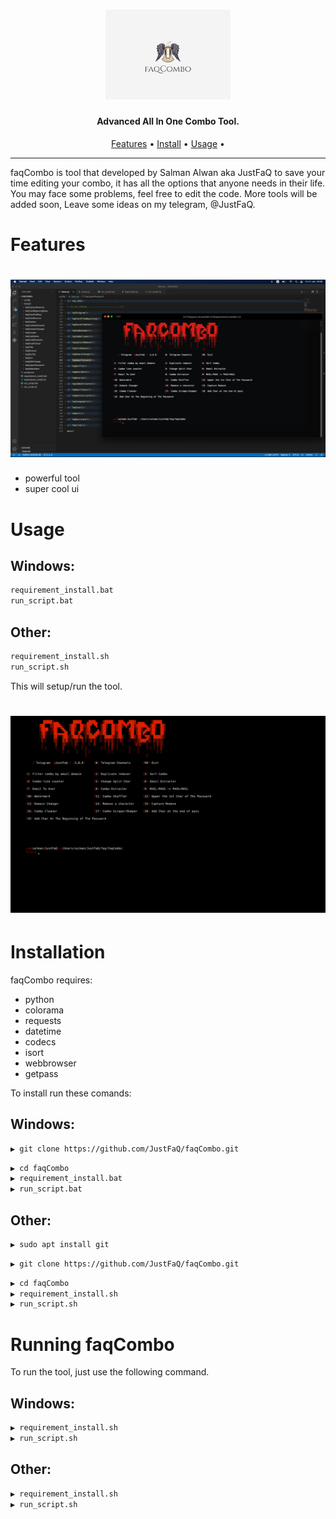 <h1 align="center">
  <img src="src/logo.png" alt="faqCombo" width="200px"></a>
  <br>
</h1>

<h4 align="center">Advanced All In One Combo Tool.</h4>

<p align="center">
  <a href="#features">Features</a> •
  <a href="#installation">Install</a> •
  <a href="#running-faqCombo">Usage</a> •
</p>

---


faqCombo is tool that developed by Salman Alwan aka JustFaQ to save your time editing your combo, it has all the options that anyone needs in their life. You may face some problems, feel free to edit the code. More tools will be added soon, Leave some ideas on my telegram, @JustFaQ.

# Features

<h1 align="left">
  <img src="src/mc.png" alt="Main Commands" width="700px"></a>
  <br>
</h1>

 - powerful tool
 - super cool ui

 # Usage

<h2>Windows: </h2>

```sh
requirement_install.bat
run_script.bat
```

<h2>Other: </h2>

```sh
requirement_install.sh
run_script.sh
```
This will setup/run the tool.

<h1 align="left">
  <img src="src/hc.PNG" alt="Main Commands" width="700px"></a>
  <br>
</h1>


# Installation

faqCombo requires:
- python
- colorama
- requests
- datetime
- codecs
- isort
- webbrowser
- getpass

To install run these comands:

<h2>Windows: </h2>

```sh
▶ git clone https://github.com/JustFaQ/faqCombo.git
```
```sh
▶ cd faqCombo
▶ requirement_install.bat
▶ run_script.bat
```

<h2>Other: </h2>

```sh
▶ sudo apt install git
```
```sh
▶ git clone https://github.com/JustFaQ/faqCombo.git
```
```sh
▶ cd faqCombo
▶ requirement_install.sh
▶ run_script.sh
```

# Running faqCombo

To run the tool, just use the following command.

<h2>Windows: </h2>

```sh
▶ requirement_install.sh
▶ run_script.sh
```

<h2>Other: </h2>

```sh
▶ requirement_install.sh
▶ run_script.sh
```

